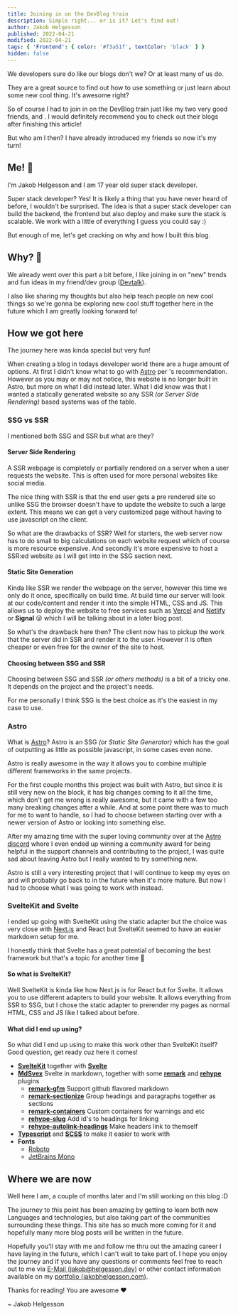 ```yaml
---
title: Joining in on the DevBlog train
description: Simple right... or is it? Let's find out!
author: Jakob Helgesson
published: 2022-04-21
modified: 2022-04-21
tags: { 'Frontend': { color: '#f3a51f', textColor: 'black' } }
hidden: false
---
```


<script lang="ts"> 
    import Profile from '$lib/components/Profile.svelte';
</script>

We developers sure do like our blogs don't we? Or at least many of us do.

They are a great source to find out how to use something or just learn about some new cool thing. It's awesome right?

So of course I had to join in on the DevBlog train just like my two very good friends, <Profile name='luc' /> and <Profile name='antony' />.
I would definitely recommend you to check out their blogs after finishing this article!

But who am I then? I have already introduced my friends so now it's my turn!

## Me! 👋

I'm Jakob Helgesson and I am 17 year old super stack developer.

Super stack developer? Yes! It is likely a thing that you have never heard of before, I wouldn't be surprised. The idea is that a super stack developer can build the backend, the frontend but also deploy and make sure the stack is scalable. We work with a little of everything I guess you could say :)

But enough of me, let's get cracking on why and how I built this blog.

## Why? 🤔

We already went over this part a bit before, I like joining in on "new" trends and fun ideas in my friend/dev group ([Devtalk](https://devtalk.dev)).

I also like sharing my thoughts but also help teach people on new cool things so we're gonna be exploring new cool stuff together here in the future which I am greatly looking forward to!

## How we got here

The journey here was kinda special but very fun!

When creating a blog in todays developer world there are a huge amount of options. At first I didn't know what to go with [Astro](https://astro.build) per <Profile name='luc' />'s recommendation.
However as you may or may not notice, this website is no longer built in Astro, but more on what I did instead later.
What I did know was that I wanted a statically generated website so any SSR _(or Server Side Rendering)_ based systems was of the table.

### SSG vs SSR

I mentioned both SSG and SSR but what are they?

#### Server Side Rendering

A SSR webpage is completely or partially rendered on a server when a user requests the website.
This is often used for more personal websites like social media.

The nice thing with SSR is that the end user gets a pre rendered site so unlike SSG the browser doesn't have to update the website to such a large extent.
This means we can get a very customized page without having to use javascript on the client.

So what are the drawbacks of SSR? Well for starters, the web server now has to do small to big calculations on each website request which of course is more resource expensive.
And secondly it's more expensive to host a SSR:ed website as I will get into in the SSG section next.

#### Static Site Generation

Kinda like SSR we render the webpage on the server, however this time we only do it once, specifically on build time. At build time our server will look at our code/content and render it into the simple HTML, CSS and JS. This allows us to deploy the website to free services such as [Vercel](https://vercel.com) and [Netlify](https://netlify.com) or **Signal** 😜 which I will be talking about in a later blog post.

So what's the drawback here then? The client now has to pickup the work that the server did in SSR and render it to the user. However it is often cheaper or even free for the owner of the site to host.

#### Choosing between SSG and SSR

Choosing between SSG and SSR _(or others methods)_ is a bit of a tricky one. It depends on the project and the project's needs.

For me personally I think SSG is the best choice as it's the easiest in my case to use.

### Astro

What is [Astro](https://astro.build)? Astro is an SSG _(or Static Site Generator)_ which has the goal of outputting as little as possible javascript, in some cases even none.

Astro is really awesome in the way it allows you to combine multiple different frameworks in the same projects.

For the first couple months this project was built with Astro, but since it is still very new on the block, it has big changes coming to it all the time, which don't get me wrong is really awesome, but it came with a few too many breaking changes after a while. And at some point there was to much for me to want to handle, so I had to choose between starting over with a newer version of Astro or looking into something else.

After my amazing time with the super loving community over at the [Astro discord](https://astro.build/chat) where I even ended up winning a community award for being helpful in the support channels and contributing to the project, I was quite sad about leaving Astro but I really wanted to try something new.

Astro is still a very interesting project that I will continue to keep my eyes on and will probably go back to in the future when it's more mature. But now I had to choose what I was going to work with instead.

<!-- My choice ended up being between [Next.js](https://nextjs.org) with React and [SvelteKit](https://sveltekit.org) with Svelte. I ended up with Svelte as I was more familiar with it and it was a lot easier to get started with. -->

### SvelteKit and Svelte

I ended up going with SvelteKit using the static adapter but the choice was very close with [Next.js](https://nextjs.org) and React but SvelteKit seemed to have an easier markdown setup for me.

I honestly think that Svelte has a great potential of becoming the best framework but that's a topic for another time 🤭

#### So what is SvelteKit?

Well SvelteKit is kinda like how Next.js is for React but for Svelte. It allows you to use different adapters to build your website. It allows everything from SSR to SSG, but I chose the static adapter to prerender my pages as normal HTML, CSS and JS like I talked about before.

#### What did I end up using?

So what did I end up using to make this work other than SvelteKit itself? Good question, get ready cuz here it comes!

- **[SvelteKit](https://sveltekit.org)** together with **[Svelte](https://svelte.dev)**
- **[MdSvex](https://mdsvex.pngwn.io/)** Svelte in markdown, together with some **[remark](https://github.com/remarkjs/remark)** and **[rehype](https://github.com/rehypejs/rehype)** plugins
  - **[remark-gfm](https://github.com/remarkjs/remark-gfm)** Support github flavored markdown
  - **[remark-sectionize](https://github.com/jake-low/remark-sectionize)** Group headings and paragraphs together as sections
  - **[remark-containers](https://github.com/Nevenall/remark-containers)** Custom containers for warnings and etc
  - **[rehype-slug](https://github.com/rehypejs/rehype-slug)** Add id's to headings for linking
  - **[rehype-autolink-headings](https://github.com/rehypejs/rehype-autolink-headings)** Make headers link to themself
- **[Typescript](https://www.typescriptlang.org/)** and **[SCSS](https://sass-lang.com/)** to make it easier to work with
- **Fonts**
  - [Roboto](https://fonts.google.com/specimen/Roboto)
  - [JetBrains Mono](https://fonts.google.com/specimen/JetBrains+Mono)

## Where we are now

Well here I am, a couple of months later and I'm still working on this blog :D

The journey to this point has been amazing by getting to learn both new Languages and technologies, but also taking part of the communities surrounding these things. This site has so much more coming for it and hopefully many more blog posts will be written in the future.

Hopefully you'll stay with me and follow me thru out the amazing career I have laying in the future, which I can't wait to take part of. I hope you enjoy the journey and if you have any questions or comments feel free to reach out to me via [E-Mail (jakob@helgesson.dev)](mailto:jakob@helgesson.dev) or other contact information available on my [portfolio (jakobhelgesson.com)](https://jakobhelgesson.com).

Thanks for reading! You are awesome ❤️

~ Jakob Helgesson
